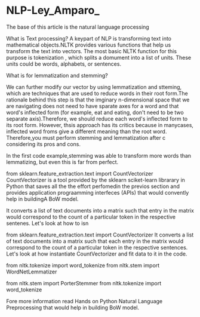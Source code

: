 # NLP-Ley_Amparo_





The base of this article is the natural language processing 

What is Text processing?
A keypart of NLP is transforming text into mathematical objects.NLTK provides various functions that help us 
transform the text into vectors. The most basic NLTK function  for this purpose is tokenization , which splits 
a domument into a list of units. These units could be words, alphabets, or sentences.



What is for lemmatization and stemming?

We can further modify our vector by using lemmatization and stteming, which are techniques that are used 
to reduce words in their root form.The rationale behind this step is that the imginary n-dimensional space
that  we are navigating does not need to have sparate axes for a word and that word's inflected form 
(for example, eat and eating, don't need to be two separate axis).Therefore, we should reduce each word's 
inflected form to its root form. However, thsis approach has its critics because in manycases, inflected word 
froms give a different meaning than the root word. Therefore,you must perform stemming and lemmatization after c
considering its pros and cons.

In the first code example,stemming was able to transform more words than lemmatizing, but even this is far from perfect.

from sklearn.feature_extraction.text import CountVectorizer 
CountVectorizer is a tool provided by the sklearn sciket-learn librarary in Python that saves all the the effort perfomedin the previos section and provides application prograamming interfeces (APIs) 
that would convently help in buildingA BoW model.


It converts a list of text documents into a matrix such that entry in the matrix would correspond to the count of a particular token in the respective sentenes. Let's look at how to isn

from sklearn.feature_extraction.text import CountVectorizer
It converts a list of text documents into a matrix such that each entry in the matrix would correspond to the count of a particular token in the respective sentences. Let's look at how instantiate CountVectorizer and fit data to it in the code. 


from nltk.tokenize import word_tokenize 
from nltk.stem import WordNetLemmatizer 

from nltk.stem import PorterStemmer
from nltk.tokenize import word_tokenize 

Fore more information read Hands on Python Natural Language Preprocessing that would help in building BoW model.






